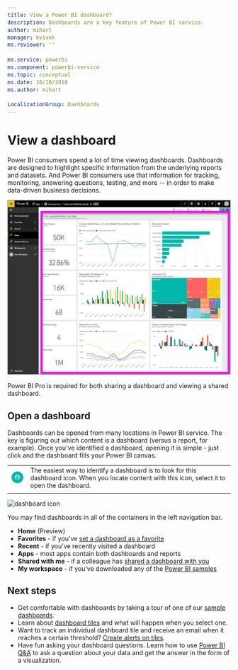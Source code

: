 ```yaml
---
title: View a Power BI dashboard?
description: Dashboards are a key feature of Power BI service.
author: mihart
manager: kvivek
ms.reviewer: ''

ms.service: powerbi
ms.component: powerbi-service
ms.topic: conceptual
ms.date: 10/10/2018
ms.author: mihart

LocalizationGroup: Dashboards
---
```

# View a dashboard
Power BI consumers spend a lot of time viewing dashboards. Dashboards are designed to highlight specific information from the underlying reports and datasets. And Power BI consumers use that information for tracking, monitoring, answering questions, testing, and more -- in order to make data-driven business decisions.

![dashboard](media/end-user-dashboard-open/power-bi-new-dash.png)


Power BI Pro is required for both sharing a dashboard and viewing a shared dashboard.

## Open a dashboard
Dashboards can be opened from many locations in Power BI service.  The key is figuring out which content is a dashboard (versus a report, for example). Once you've identified a dashboard, opening it is simple - just click and the dashboard fills your Power BI canvas.


|              |         |
|------------|--------------------------------|
|![dashboard icon](media/end-user-dashboard-open/power-bi-dashboard-icon.png)      |The easiest way to identify a dashboard is to look for this <br>dashboard icon. When you locate content with this icon, select it to open the dashboard. |
|                    |          |

![dashboard icon](media/end-user-dashboard-open/opendash.gif)
 

<!--insert aGIF-->

You may find dashboards in all of the containers in the left navigation bar. 
- **Home** (Preview)
- **Favorites** - if you've [set a dashboard as a favorite](end-user-favorite.md)
- **Recent** - if you've recently visited a dashboard
- **Apps** - most apps contain both dashboards and reports
- **Shared with me** - if a colleague has [shared a dashboard with you](end-user-shared-with-me.md)
- **My workspace** - if you've downloaded any of the [Power BI samples](../sample-datasets.md)


## Next steps
* Get comfortable with dashboards by taking a tour of one of our [sample dashboards](../sample-tutorial-connect-to-the-samples.md).
* Learn about [dashboard tiles](end-user-tiles.md) and what will happen when you select one.
* Want to track an individual dashboard tile and receive an email when it reaches a certain threshold? [Create alerts on tiles](end-user-alerts.md).
* Have fun asking your dashboard questions. Learn how to use [Power BI Q&A](end-user-q-and-a.md) to ask a question about your data and get the answer in the form of a visualization. 